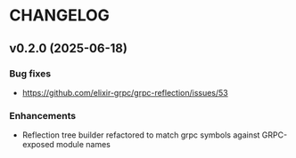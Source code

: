 # CHANGELOG

## v0.2.0 (2025-06-18)

### Bug fixes

- https://github.com/elixir-grpc/grpc-reflection/issues/53

### Enhancements

- Reflection tree builder refactored to match grpc symbols against GRPC-exposed module names

